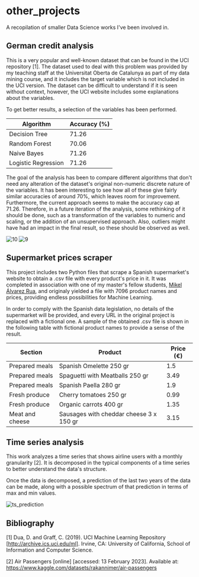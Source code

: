 # other_projects

A recopilation of smaller Data Science works I've been involved in.

## German credit analysis

This is a very popular and well-known dataset that can be found in the UCI repository [1]. The dataset used to deal with this problem was provided by my teaching staff at the Universitat Oberta de Catalunya as part of my data mining course, and it includes the target variable which is not included in the UCI version. The dataset can be difficult to understand if it is seen without context, however, the UCI website includes some explanations about the variables.

To get better results, a selection of the variables has been performed.

|  Algorithm | Accuracy (%) |
| ---------- | ------------ |
| Decision Tree | 71.26 |
| Random Forest | 70.06 |
| Naive Bayes | 71.26 |
| Logistic Regression | 71.26 |

The goal of the analysis has been to compare different algorithms that don't need any alteration of the dataset's original non-numeric discrete nature of the variables.  It has been interesting to see how all of these give fairly similar accuracies of around 70%, which leaves room for improvement. Furthermore, the current approach seems to make the accuracy cap at 71.26. Therefore, in a future iteration of the analysis, some rethinking of it should be done, such as a transformation of the variables to numeric and scaling, or the addition of an unsupervised approach. Also, outliers might have had an impact in the final result, so these should be observed as well.

![10](https://user-images.githubusercontent.com/81832365/218502106-4b5fc213-44d8-41af-b76a-c1c077918c53.jpg)
![9](https://user-images.githubusercontent.com/81832365/218502104-980a5a42-aa17-4583-90ef-535189e3ffe5.jpg)


## Supermarket prices scraper

This project includes two Python files that scrape a Spanish supermarket's website to obtain a .csv file with every product's price in it. It was completed in association with one of my master's fellow students, [Mikel Álvarez Rua](https://www.linkedin.com/in/mikel-alvarez-rua/), and originaly yielded a file with 7096 product names and prices, providing endless possibilities for Machine Learning.

In order to comply with the Spanish data legislation, no details of the supermarket will be provided, and every URL in the original project is replaced with a fictional one. A sample of the obtained .csv file is shown in the following table with fictional product names to provide a sense of the result.

| Section | Product | Price (€)|
| ---------- | ------------ | -------- |
| Prepared meals | Spanish Omelette 250 gr | 1.5 |
| Prepared meals | Spaguetti with Meatballs 250 gr | 3.49 |
| Prepared meals | Spanish Paella 280 gr | 1.9 |
| Fresh produce | Cherry tomatoes 250 gr | 0.99 |
| Fresh produce | Organic carrots 400 gr | 1.35 |
| Meat and cheese | Sausages with cheddar cheese 3 x 150 gr | 3.15 |

## Time series analysis

This work analyzes a time series that shows airline users with a monthly granularity [2]. It is decomposed in the typical components of a time series to better understand the data's structure.

Once the data is decomposed, a prediction of the last two years of the data can be made, along with a possible spectrum of that prediction in terms of max and min values.

![ts_prediction](https://user-images.githubusercontent.com/81832365/218500104-261e768a-f393-4cff-a4ae-11a24a24a7b3.png)

## Bibliography

[1] Dua, D. and Graff, C. (2019). UCI Machine Learning Repository [http://archive.ics.uci.edu/ml]. Irvine, CA: University of California, School of Information and Computer Science.

[2] Air Passengers [online] [accessed: 13 February 2023]. Available at: https://www.kaggle.com/datasets/rakannimer/air-passengers
